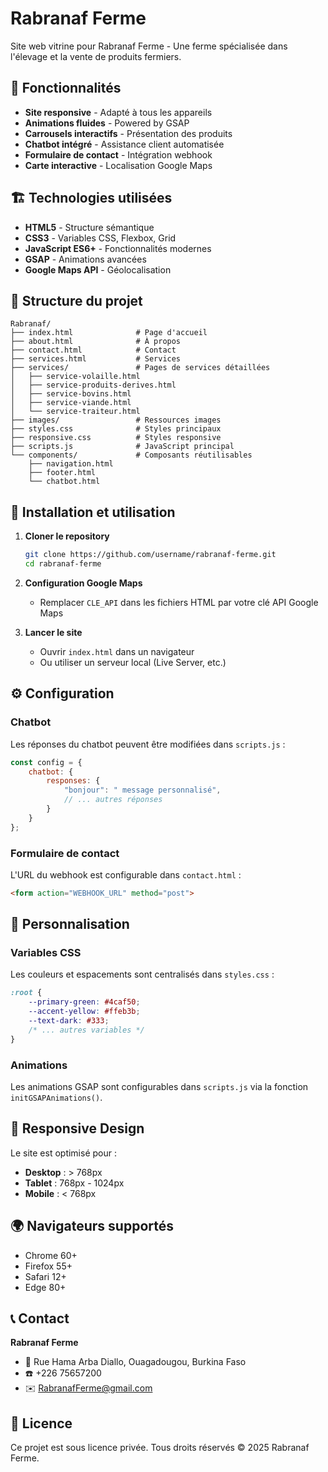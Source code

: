 # Rabranaf Ferme

Site web vitrine pour Rabranaf Ferme - Une ferme spécialisée dans l'élevage et la vente de produits fermiers.

## 🌟 Fonctionnalités

- **Site responsive** - Adapté à tous les appareils
- **Animations fluides** - Powered by GSAP
- **Carrousels interactifs** - Présentation des produits
- **Chatbot intégré** - Assistance client automatisée
- **Formulaire de contact** - Intégration webhook
- **Carte interactive** - Localisation Google Maps

## 🏗️ Technologies utilisées

- **HTML5** - Structure sémantique
- **CSS3** - Variables CSS, Flexbox, Grid
- **JavaScript ES6+** - Fonctionnalités modernes
- **GSAP** - Animations avancées
- **Google Maps API** - Géolocalisation

## 📁 Structure du projet

```
Rabranaf/
├── index.html              # Page d'accueil
├── about.html              # À propos
├── contact.html            # Contact
├── services.html           # Services
├── services/               # Pages de services détaillées
│   ├── service-volaille.html
│   ├── service-produits-derives.html
│   ├── service-bovins.html
│   ├── service-viande.html
│   └── service-traiteur.html
├── images/                 # Ressources images
├── styles.css              # Styles principaux
├── responsive.css          # Styles responsive
├── scripts.js              # JavaScript principal
└── components/             # Composants réutilisables
    ├── navigation.html
    ├── footer.html
    └── chatbot.html
```

## 🚀 Installation et utilisation

1. **Cloner le repository**
   ```bash
   git clone https://github.com/username/rabranaf-ferme.git
   cd rabranaf-ferme
   ```

2. **Configuration Google Maps** 
   - Remplacer `CLE_API` dans les fichiers HTML par votre clé API Google Maps
   
3. **Lancer le site**
   - Ouvrir `index.html` dans un navigateur
   - Ou utiliser un serveur local (Live Server, etc.)

## ⚙️ Configuration

### Chatbot
Les réponses du chatbot peuvent être modifiées dans `scripts.js` :

```javascript
const config = {
    chatbot: {
        responses: {
            "bonjour": " message personnalisé",
            // ... autres réponses
        }
    }
};
```

### Formulaire de contact
L'URL du webhook est configurable dans `contact.html` :

```html
<form action="WEBHOOK_URL" method="post">
```

## 🎨 Personnalisation

### Variables CSS
Les couleurs et espacements sont centralisés dans `styles.css` :

```css
:root {
    --primary-green: #4caf50;
    --accent-yellow: #ffeb3b;
    --text-dark: #333;
    /* ... autres variables */
}
```

### Animations
Les animations GSAP sont configurables dans `scripts.js` via la fonction `initGSAPAnimations()`.

## 📱 Responsive Design

Le site est optimisé pour :
- **Desktop** : > 768px
- **Tablet** : 768px - 1024px  
- **Mobile** : < 768px

## 🌍 Navigateurs supportés

- Chrome 60+
- Firefox 55+
- Safari 12+
- Edge 80+

## 📞 Contact

**Rabranaf Ferme**
- 📍 Rue Hama Arba Diallo, Ouagadougou, Burkina Faso
- ☎️ +226 75657200
- ✉️ RabranafFerme@gmail.com

## 📄 Licence

Ce projet est sous licence privée. Tous droits réservés © 2025 Rabranaf Ferme.